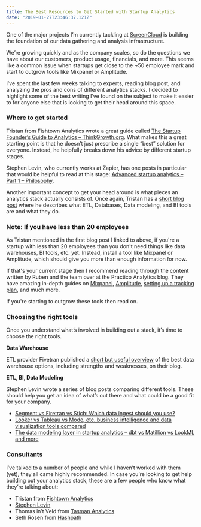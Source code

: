 ```yaml
---
title: The Best Resources to Get Started with Startup Analytics
date: "2019-01-27T23:46:37.121Z"
---
```


One of the major projects I’m currently tackling at [ScreenCloud](https://screen.cloud) is building the foundation of our data gathering and analysis infrastructure.

We’re growing quickly and as the company scales, so do the questions we have about our customers, product usage, financials, and more. This seems like a common issue when startups get close to the ~50 employee mark and start to outgrow tools like Mixpanel or Amplitude.

I’ve spent the last few weeks talking to experts, reading blog post, and analyzing the pros and cons of different analytics stacks. I decided to highlight some of the best writing I’ve found on the subject to make it easier to for anyone else that is looking to get their head around this space.

### Where to get started

Tristan from Fishtown Analytics wrote a great guide called [The Startup Founder’s Guide to Analytics – ThinkGrowth.org](https://thinkgrowth.org/the-startup-founders-guide-to-analytics-1d2176f20ac1).  What makes this a great starting point is that he doesn’t just prescribe a single “best” solution for everyone. Instead, he helpfully breaks down his advice by different startup stages.

Stephen Levin, who currently works at Zapier, has one posts in particular that would be helpful to read at this stage: [Advanced startup analytics – Part 1 – Philosophy](https://www.stephenlevin.co/advanced-startup-analytics-part-1-philosophy/).

Another important concept to get your head around is what pieces an analytics stack actually consists of. Once again, Tristan has a [short blog post](https://blog.fishtownanalytics.com/what-are-the-steps-tools-in-setting-up-a-modern-saas-based-bi-infrastructure-281e0860f9a9) where he describes what  ETL, Databases, Data modeling, and BI tools are and what they do.

### Note: If you have less than 20 employees

As Tristan mentioned in the first blog post I linked to above, if you're a startup with less than 20 employees than you don't need things like data warehouses, BI tools, etc. yet. Instead, install a tool like Mixpanel or Amplitude, which should give you more than enough information for now.

If that's your current stage then I recommend reading through the content written by Ruben and the team over at the Practico Analytics blog. They have amazing in-depth guides on [Mixpanel](https://practicoanalytics.com/ultimate-mixpanel-video-course/), [Amplitude](https://practicoanalytics.com/ultimate-guide-amplitude-analytics/), [setting up a tracking plan](https://practicoanalytics.com/deep-dive-tracking-plans/), and much more.

If you're starting to outgrow these tools then read on.

### Choosing the right tools

Once you understand what’s involved in building out a stack, it’s time to choose the right tools.

**Data Warehouse**

ETL provider Fivetran published a [short but useful overview](https://fivetran.com/blog/warehouse-benchmark) of the best data warehouse options, including strengths and weaknesses, on their blog.

**ETL, BI, Data Modeling**

Stephen Levin wrote a series of blog posts comparing different tools. These should help you get an idea of what’s out there and what could be a good fit for your company.

* [Segment vs Firetran vs Stich: Which data ingest should you use? ](https://www.stephenlevin.co/segment-vs-fivetran-vs-stitch-which-data-ingest-should-you-use/)
* [Looker vs Tableau vs Mode, etc. business intelligence and data visualization tools compared](https://www.stephenlevin.co/advanced-analytics-part-3-data-visualization/)
* [The data modeling layer in startup analytics – dbt vs Matillion vs LookML and more](https://www.stephenlevin.co/data-modeling-layer-startup-analytics-dbt-vs-matillion-vs-lookml/)

### Consultants

I’ve talked to a number of people and while I haven’t worked with them (yet), they all came highly recommended. In case you’re looking to get help building out your analytics stack, these are a few people who know what they’re talking about:

* Tristan from [Fishtown Analytics](https://fishtownanalytics.com)
* [Stephen Levin](https://stephenlevin.co)
* Thomas in’t Veld from [Tasman Analytics](https://tasmananalytics.com)
* Seth Rosen from [Hashpath](https://hashpath.com)



